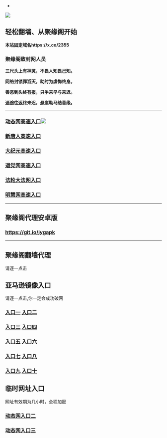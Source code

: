 * 
![](https://raw.githubusercontent.com/hao369/a/master/j.jpg)



## 轻松翻墙、从聚缘阁开始

**本站固定域名https://x.co/2355**

### 聚缘阁致封网人员

**三尺头上有神灵，不畏人知畏己知。**

**网络封锁罪滔天，助纣为虐悔终身。**

**善恶到头终有报，只争来早与来迟。**

**迷途往返终未迟，悬崖勒马结善缘。**

***

### [动态网高速入口](https://nn4jb1ktb3.execute-api.ca-central-1.amazonaws.com/125487-kjh/?id=2)![](https://raw.githubusercontent.com/hao369/a/master/jygdl.gif)

### [新唐人高速入口](https://nn4jb1ktb3.execute-api.ca-central-1.amazonaws.com/125487-kjh/?id=5)

### [大纪元高速入口](https://nn4jb1ktb3.execute-api.ca-central-1.amazonaws.com/125487-kjh/?id=7)

### [退党网高速入口](https://nn4jb1ktb3.execute-api.ca-central-1.amazonaws.com/125487-kjh/?id=8)

### [法轮大法网入口](https://nn4jb1ktb3.execute-api.ca-central-1.amazonaws.com/125487-kjh/?id=15)

### [明慧网高速入口](https://nn4jb1ktb3.execute-api.ca-central-1.amazonaws.com/125487-kjh/?id=3)


***


##  聚缘阁代理安卓版

### https://git.io/jygapk


***


## 聚缘阁翻墙代理 



请逐一点击

## 亚马逊镜像入口 

请逐一点击,你一定会成功破网

### **[入口一](https://s3-ap-southeast-2.amazonaws.com/jyg1/jyg.html)** **[入口二]( https://s3.eu-west-2.amazonaws.com/jyg2/jyg.html)**


### **[入口三](https://s3.eu-central-1.amazonaws.com/jyg3/jyg.html)**  **[入口四](https://s3-ap-southeast-1.amazonaws.com/jyg4/jyg.html)**

### **[入口五](https://s3.ap-south-1.amazonaws.com/jyg5/jyg.html)**  **[入口六](https://s3-us-west-1.amazonaws.com/jyg6/jyg.html)**


###  **[入口七](https://s3-us-west-2.amazonaws.com/jyg7/jyg.html)**  **[入口八](https://s3-eu-west-1.amazonaws.com/jyg8/jyg.html)**


###  **[入口九](https://s3-ap-northeast-1.amazonaws.com/jyg9/jyg.html)**  **[入口十](https://s3.amazonaws.com/dtw/jyg.html)**



## 临时网址入口 

网址有效期为几小时，全程加密

### [动态网入口二](https://x.co/ddg)

### [动态网入口三](https://x.co/ddf)



